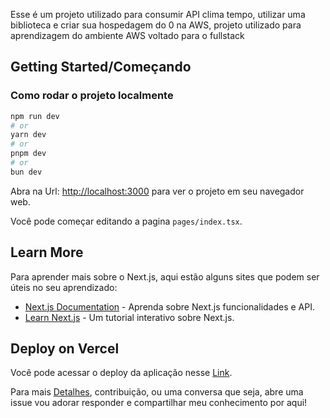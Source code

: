 Esse é um projeto utilizado para consumir API clima tempo, utilizar uma biblioteca e criar sua hospedagem do 0 na AWS, projeto utilizado para aprendizagem do ambiente AWS voltado para o fullstack

## Getting Started/Começando

### Como rodar o projeto localmente

```bash
npm run dev
# or
yarn dev
# or
pnpm dev
# or
bun dev
```

Abra na Url: [http://localhost:3000](http://localhost:3000) para ver o projeto em seu navegador web.

Você pode começar editando a pagina `pages/index.tsx`.

## Learn More

Para aprender mais sobre o Next.js, aqui estão alguns sites que podem ser úteis no seu aprendizado:

- [Next.js Documentation](https://nextjs.org/docs) - Aprenda sobre Next.js funcionalidades e API.
- [Learn Next.js](https://nextjs.org/learn) - Um tutorial interativo sobre Next.js.

## Deploy on Vercel

Você pode acessar o deploy da aplicação nesse [Link](http://localhost:3000).

Para mais [Detalhes]([http://ec2-18-228-173-144.sa-east-1.compute.amazonaws.com]), contribuição, ou uma conversa que seja, abre uma issue vou adorar responder e compartilhar meu conhecimento por aqui!


